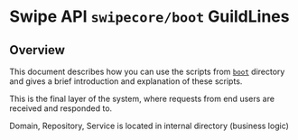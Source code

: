 # Swipe API `swipecore/boot` GuildLines

## Overview

This document describes how you can use the scripts from [`boot`](.) directory and gives a brief introduction and explanation of these scripts.

This is the final layer of the system, where requests from end users are received and responded to.

Domain, Repository, Service is located in internal directory (business logic)

